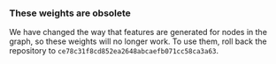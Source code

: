 ### These weights are obsolete

We have changed the way that features are generated for nodes in the graph, so these weights will no longer work. To use them, roll back the repository to `ce78c31f8cd852ea2648abcaefb071cc58ca3a63`.